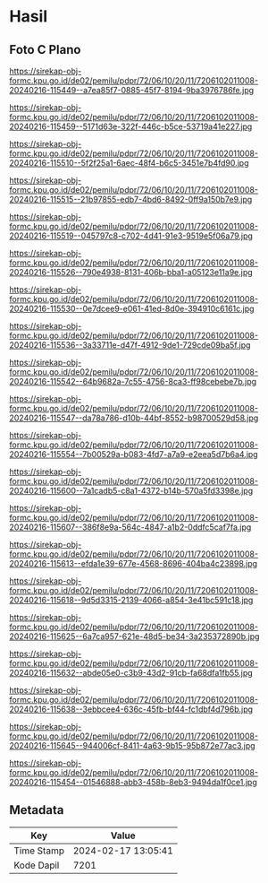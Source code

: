 # Hasil

## Foto C Plano

https://sirekap-obj-formc.kpu.go.id/de02/pemilu/pdpr/72/06/10/20/11/7206102011008-20240216-115449--a7ea85f7-0885-45f7-8194-9ba3976786fe.jpg

https://sirekap-obj-formc.kpu.go.id/de02/pemilu/pdpr/72/06/10/20/11/7206102011008-20240216-115459--5171d63e-322f-446c-b5ce-53719a41e227.jpg

https://sirekap-obj-formc.kpu.go.id/de02/pemilu/pdpr/72/06/10/20/11/7206102011008-20240216-115510--5f2f25a1-6aec-48f4-b6c5-3451e7b4fd90.jpg

https://sirekap-obj-formc.kpu.go.id/de02/pemilu/pdpr/72/06/10/20/11/7206102011008-20240216-115515--21b97855-edb7-4bd6-8492-0ff9a150b7e9.jpg

https://sirekap-obj-formc.kpu.go.id/de02/pemilu/pdpr/72/06/10/20/11/7206102011008-20240216-115519--045797c8-c702-4d41-91e3-9519e5f06a79.jpg

https://sirekap-obj-formc.kpu.go.id/de02/pemilu/pdpr/72/06/10/20/11/7206102011008-20240216-115526--790e4938-8131-406b-bba1-a05123e11a9e.jpg

https://sirekap-obj-formc.kpu.go.id/de02/pemilu/pdpr/72/06/10/20/11/7206102011008-20240216-115530--0e7dcee9-e061-41ed-8d0e-394910c6161c.jpg

https://sirekap-obj-formc.kpu.go.id/de02/pemilu/pdpr/72/06/10/20/11/7206102011008-20240216-115536--3a33711e-d47f-4912-9de1-729cde09ba5f.jpg

https://sirekap-obj-formc.kpu.go.id/de02/pemilu/pdpr/72/06/10/20/11/7206102011008-20240216-115542--64b9682a-7c55-4756-8ca3-ff98cebebe7b.jpg

https://sirekap-obj-formc.kpu.go.id/de02/pemilu/pdpr/72/06/10/20/11/7206102011008-20240216-115547--da78a786-d10b-44bf-8552-b98700529d58.jpg

https://sirekap-obj-formc.kpu.go.id/de02/pemilu/pdpr/72/06/10/20/11/7206102011008-20240216-115554--7b00529a-b083-4fd7-a7a9-e2eea5d7b6a4.jpg

https://sirekap-obj-formc.kpu.go.id/de02/pemilu/pdpr/72/06/10/20/11/7206102011008-20240216-115600--7a1cadb5-c8a1-4372-b14b-570a5fd3398e.jpg

https://sirekap-obj-formc.kpu.go.id/de02/pemilu/pdpr/72/06/10/20/11/7206102011008-20240216-115607--386f8e9a-564c-4847-a1b2-0ddfc5caf7fa.jpg

https://sirekap-obj-formc.kpu.go.id/de02/pemilu/pdpr/72/06/10/20/11/7206102011008-20240216-115613--efda1e39-677e-4568-8696-404ba4c23898.jpg

https://sirekap-obj-formc.kpu.go.id/de02/pemilu/pdpr/72/06/10/20/11/7206102011008-20240216-115618--9d5d3315-2139-4066-a854-3e41bc591c18.jpg

https://sirekap-obj-formc.kpu.go.id/de02/pemilu/pdpr/72/06/10/20/11/7206102011008-20240216-115625--6a7ca957-621e-48d5-be34-3a235372890b.jpg

https://sirekap-obj-formc.kpu.go.id/de02/pemilu/pdpr/72/06/10/20/11/7206102011008-20240216-115632--abde05e0-c3b9-43d2-91cb-fa68dfa1fb55.jpg

https://sirekap-obj-formc.kpu.go.id/de02/pemilu/pdpr/72/06/10/20/11/7206102011008-20240216-115638--3ebbcee4-636c-45fb-bf44-fc1dbf4d796b.jpg

https://sirekap-obj-formc.kpu.go.id/de02/pemilu/pdpr/72/06/10/20/11/7206102011008-20240216-115645--944006cf-8411-4a63-9b15-95b872e77ac3.jpg

https://sirekap-obj-formc.kpu.go.id/de02/pemilu/pdpr/72/06/10/20/11/7206102011008-20240216-115454--01546888-abb3-458b-8eb3-9494da1f0ce1.jpg


## Metadata

| Key        | Value               |
| ---------- | ------------------- |
| Time Stamp | 2024-02-17 13:05:41 |
| Kode Dapil | 7201                |




